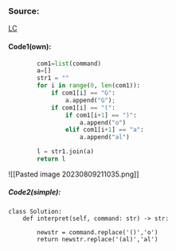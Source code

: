 
### Source:

[LC](https://leetcode.com/problems/goal-parser-interpretation/description/)

#### Code1(own):

```python
        com1=list(command)
        a=[]
        str1 = ""
        for i in range(0, len(com1)):
            if com1[i] == "G":
                a.append("G");
            if com1[i] == "(":
                if com1[i+1] == ")":
                    a.append("o")
                elif com1[i+1] == "a":
                    a.append("al")

        l = str1.join(a)
        return l
```

![[Pasted image 20230809211035.png]]

##### Code2(simple):

```
class Solution:
    def interpret(self, command: str) -> str:

        newstr = command.replace('()','o')
        return newstr.replace('(al)','al')
```